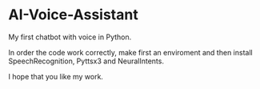 # AI-Voice-Assistant
My first chatbot with voice in Python. 

In order the code work correctly, make first an enviroment and then install SpeechRecognition, Pyttsx3 and NeuralIntents.

I hope that you like my work.
